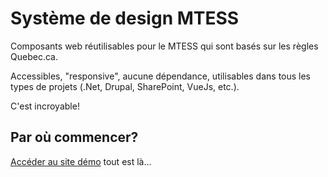 # Système de design MTESS

Composants web réutilisables pour le MTESS qui sont basés sur les règles Quebec.ca.

Accessibles, "responsive", aucune dépendance, utilisables dans tous les types de projets (.Net, Drupal, SharePoint, VueJs, etc.).

C'est incroyable!


## Par où commencer?

[Accéder au site démo](https://lively-cliff-018a9540f.azurestaticapps.net/base/utilisation) tout est là...

